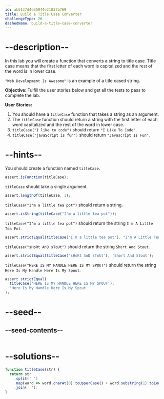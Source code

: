 ```yaml
---
id: ab6137d4e35944e21037b769
title: Build a Title Case Converter
challengeType: 26
dashedName: build-a-title-case-converter
---
```


# --description--

In this lab you will create a function that converts a string to title case. Title case means that the first letter of each word is capitalized and the rest of the word is in lower case.

`"Web Development Is Awesome"` is an example of a title cased string.

**Objective**: Fulfill the user stories below and get all the tests to pass to complete the lab.

**User Stories:**

1. You should have a `titleCase` function that takes a string as an argument.
1. The `titleCase` function should return a string with the first letter of each word capitalized and the rest of the word in lower case.
1. `titleCase("I like to code")` should return `"I Like To Code"`.
1. `titleCase("javaScript is fun")` should return `"Javascript Is Fun"`.

# --hints--

You should create a function named `titleCase`.

```js
assert.isFunction(titleCase);
```

`titleCase` should take a single argument.

```js
assert.lengthOf(titleCase, 1);
```


`titleCase("I'm a little tea pot")` should return a string.

```js
assert.isString(titleCase("I'm a little tea pot"));
```

`titleCase("I'm a little tea pot")` should return the string `I'm A Little Tea Pot`.

```js
assert.strictEqual(titleCase("I'm a little tea pot"), "I'm A Little Tea Pot");
```

`titleCase("sHoRt AnD sToUt")` should return the string `Short And Stout`.

```js
assert.strictEqual(titleCase('sHoRt AnD sToUt'), 'Short And Stout');
```

`titleCase("HERE IS MY HANDLE HERE IS MY SPOUT")` should return the string `Here Is My Handle Here Is My Spout`.

```js
assert.strictEqual(
  titleCase('HERE IS MY HANDLE HERE IS MY SPOUT'),
  'Here Is My Handle Here Is My Spout'
);
```

# --seed--

## --seed-contents--

```js

```

# --solutions--

```js
function titleCase(str) {
  return str
    .split(' ')
    .map(word => word.charAt(0).toUpperCase() + word.substring(1).toLowerCase())
    .join(' ');
}
```
